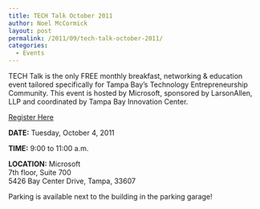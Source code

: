 ```yaml
---
title: TECH Talk October 2011
author: Noel McCormick
layout: post
permalink: /2011/09/tech-talk-october-2011/
categories:
  - Events
---
```

TECH Talk is the only FREE monthly breakfast, networking & education event tailored specifically for Tampa Bay’s Technology Entrepreneurship Community. This event is hosted by Microsoft, sponsored by LarsonAllen, LLP and coordinated by Tampa Bay Innovation Center.

<a href="http://techtalk2011-erec.eventbrite.com/" target="_blank">Register Here</a>

**DATE:** Tuesday, October 4, 2011

**TIME:** 9:00 to 11:00 a.m.

**LOCATION:** Microsoft  
7th floor, Suite 700  
5426 Bay Center Drive, Tampa, 33607

Parking is available next to the building in the parking garage!

 